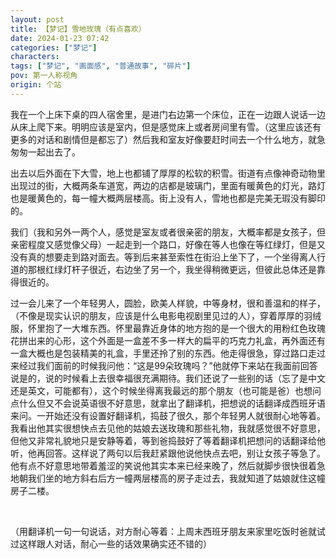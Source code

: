 ```yaml
---
layout: post
title: 【梦记】雪地玫瑰（有点喜欢）
date: 2024-01-23 07:42
categories: ["梦记"]
characters: 
tags: ["梦记", "画面感", "普通故事", "碎片"]
pov: 第一人称视角
origin: 个站
---
```


我在一个上床下桌的四人宿舍里，是进门右边第一个床位，正在一边跟人说话一边从床上爬下来。明明应该是室内，但是感觉床上或者房间里有雪。（这里应该还有更多的对话和剧情但是都忘了）然后我和室友好像要赶时间去一个什么地方，就急匆匆一起出去了。

出去以后外面在下大雪，地上也都铺了厚厚的松软的积雪。街道有点像神奇动物里出现过的街，大概两条车道宽，两边的店都是玻璃门，里面有暖黄色的灯光，路灯也是暖黄色的，每一幢大概两层楼高。街上没有人，雪地也都是完美无瑕没有脚印的。

我们（我和另外一两个人，感觉是室友或者很亲密的朋友，大概率都是女孩子，但亲密程度又感觉像父母）一起走到一个路口，好像在等人也像在等红绿灯，但是又没有真的想要走到路对面去。等到后来甚至索性在街沿上坐下了，一个坐得离人行道的那根红绿灯杆子很近，右边坐了另一个，我坐得稍微更远，但彼此总体还是靠得很近的。

过一会儿来了一个年轻男人，圆脸，欧美人样貌，中等身材，很和善温和的样子，（不像是现实认识的朋友，应该是什么电影电视剧里见过的人），穿着厚厚的羽绒服，怀里抱了一大堆东西。怀里最靠近身体的地方抱的是一个很大的用粉红色玫瑰花拼出来的心形，这个外面是一盒差不多一样大的扁平的巧克力礼盒，再外面还有一盒大概也是包装精美的礼盒，手里还拎了别的东西。他走得很急，穿过路口走过来经过我们面前的时候我问他：“这是99朵玫瑰吗？”他就停下来站在我面前回答说是的，说的时候看上去很幸福很充满期待。我们还说了一些别的话（忘了是中文还是英文，可能都有），这个时候坐得离我最远的那个朋友（也可能是爸）也想问点什么但又不会说英语很不好意思，就拿出了翻译机，把想说的话翻译成西班牙语来问。一开始还没有设置好翻译机，捣鼓了很久，那个年轻男人就很耐心地等着。我看出他其实很想快点去见他的姑娘去送玫瑰和那些礼物，我就感觉很不好意思，但他又非常礼貌地只是安静等着，等到爸捣鼓好了等着翻译机把想问的话翻译给他听，他再回答。这样说了两句以后我赶紧跟他说他快点去吧，别让女孩子等急了。他有点不好意思地带着羞涩的笑说他其实本来已经来晚了，然后就脚步很快很着急地朝我们坐的地方斜右后方一幢两层楼高的房子走过去，我就知道了姑娘就住这幢房子二楼。

<br>

（用翻译机一句一句说话，对方耐心等着：上周末西班牙朋友来家里吃饭时爸就试过这样跟人对话，耐心一些的话效果确实还不错的）
